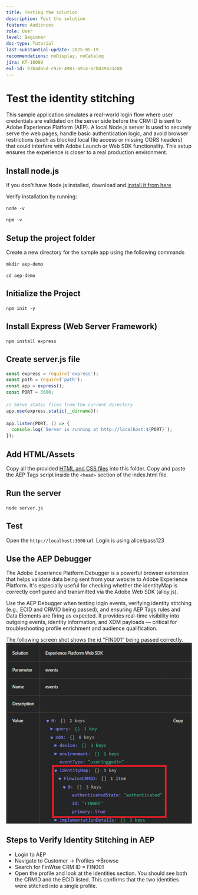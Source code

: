 ```yaml
---
title: Testing the solution
description: Test the solution
feature: Audiences
role: User
level: Beginner
doc-type: Tutorial
last-substantial-update: 2025-05-19
recommendations: noDisplay, noCatalog
jira: KT-18089
exl-id: b7bad65d-c978-4981-a914-6cb039433c8b
---
```

# Test the identity stitching

This sample application simulates a real-world login flow where user credentials are validated on the server side before the CRM ID is sent to Adobe Experience Platform (AEP). A local Node.js server is used to securely serve the web pages, handle basic authentication logic, and avoid browser restrictions (such as blocked local file access or missing CORS headers) that could interfere with Adobe Launch or Web SDK functionality. This setup ensures the experience is closer to a real production environment.

## Install node.js

If you don't have Node.js installed, download and [install it from here](https://nodejs.org/)

Verify installation by running:

`node -v`

`npm -v`

## Setup the project folder

Create a new directory for the sample app using the following commands

`mkdir aep-demo`

`cd aep-demo`

## Initialize the Project

`npm init -y`

## Install Express (Web Server Framework)

`npm install express`

## Create server.js file

``` javascript
const express = require('express');
const path = require('path');
const app = express();
const PORT = 3000;

// Serve static files from the current directory
app.use(express.static(__dirname));

app.listen(PORT, () => {
  console.log(`Server is running at http://localhost:${PORT}`);
});

```

## Add HTML/Assets

Copy all the provided [HTML and CSS files](assets/login-app-files.zip) into this folder. Copy and paste the AEP Tags script inside the `<head>` section of the index.html file.

## Run the server

`node server.js`

## Test

Open the `http://localhost:3000` url. Login is using alice/pass123

## Use the AEP Debugger

The Adobe Experience Platform Debugger is a powerful browser extension that helps validate data being sent from your website to Adobe Experience Platform. It's especially useful for checking whether the identityMap is correctly configured and transmitted via the Adobe Web SDK (alloy.js).

Use the AEP Debugger when testing login events, verifying identity stitching (e.g., ECID and CRMID being passed), and ensuring AEP Tags rules and Data Elements are firing as expected. It provides real-time visibility into outgoing events, identity information, and XDM payloads — critical for troubleshooting profile enrichment and audience qualification.

The following screen shot shows the id "FIN001" being passed correctly.
![aep-debugger](assets/aep-debugger.png)

## Steps to Verify Identity Stitching in AEP

* Login to AEP
* Navigate to Customer -> Profiles ->Browse
* Search for FinWise CRM ID = FIN001
* Open the profile and look at the Identities section. You should see both the CRMID and the ECID listed.   This confirms that the two identities were stitched into a single profile.
